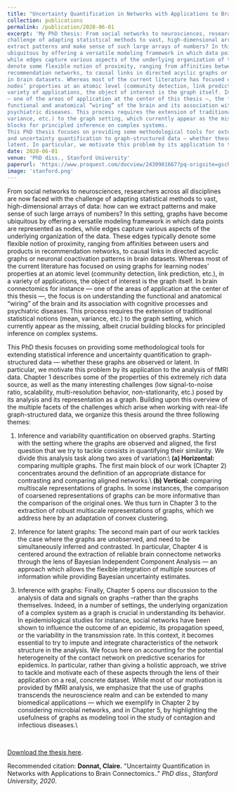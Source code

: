 ```yaml
---
title: "Uncertainty Quantification in Networks with Applications to Brain Connectomics"
collection: publications
permalink: /publication/2020-06-01
excerpt: 'My PhD thesis: From social networks to neurosciences, researchers across all disciplines are now faced with the
challenge of adapting statistical methods to vast, high-dimensional arrays of data: how can we
extract patterns and make sense of such large arrays of numbers? In this setting, graphs have become
ubiquitous by offering a versatile modeling framework in which data points are represented as nodes,
while edges capture various aspects of the underlying organization of the data. These edges typically
denote some flexible notion of proximity, ranging from affinities between users and products in
recommendation networks, to causal links in directed acyclic graphs or neuronal coactivation patterns
in brain datasets. Whereas most of the current literature has focused on using graphs for learning
nodes’ properties at an atomic level (community detection, link prediction , etc.), in a
variety of applications, the object of interest is the graph itself. In brain connectomics for instance
— one of the areas of application at the center of this thesis —, the focus is on understanding the
functional and anatomical “wiring” of the brain and its association with cognitive processes and
psychiatric diseases. This process requires the extension of traditional statistical notions (mean,
variance, etc.) to the graph setting, which currently appear as the missing, albeit crucial building
blocks for principled inference on complex systems.
This PhD thesis focuses on providing some methodological tools for extending statistical inference
and uncertainty quantification to graph-structured data — whether these graphs are observed or
latent. In particular, we motivate this problem by its application to the analysis of fMRI data. '
date: 2020-06-01
venue: 'PhD diss., Stanford University'
paperurl: 'https://www.proquest.com/docview/2430981667?pq-origsite=gscholar&fromopenview=true'
image: 'stanford.png'
---
```


From social networks to neurosciences, researchers across all disciplines are now faced with the
challenge of adapting statistical methods to vast, high-dimensional arrays of data: how can we
extract patterns and make sense of such large arrays of numbers? In this setting, graphs have become
ubiquitous by offering a versatile modeling framework in which data points are represented as nodes,
while edges capture various aspects of the underlying organization of the data. These edges typically
denote some flexible notion of proximity, ranging from affinities between users and products in
recommendation networks, to causal links in directed acyclic graphs or neuronal coactivation patterns
in brain datasets. Whereas most of the current literature has focused on using graphs for learning
nodes’ properties at an atomic level (community detection, link prediction, etc.), in a
variety of applications, the object of interest is the graph itself. In brain connectomics for instance
— one of the areas of application at the center of this thesis —, the focus is on understanding the
functional and anatomical “wiring” of the brain and its association with cognitive processes and
psychiatric diseases. This process requires the extension of traditional statistical notions (mean,
variance, etc.) to the graph setting, which currently appear as the missing, albeit crucial building
blocks for principled inference on complex systems.

This PhD thesis focuses on providing some methodological tools for extending statistical inference
and uncertainty quantification to graph-structured data — whether these graphs are observed or
latent. In particular, we motivate this problem by its application to the analysis of fMRI data.
Chapter 1 describes some of the properties of this extremely rich data source, as well as the many
interesting challenges (low signal-to-noise ratio, scalability, multi-resolution behavior, non-stationarity,
etc.) posed by its analysis and its representation as a graph. Building upon this overview of the
multiple facets of the challenges which arise when working with real-life graph-structured data, we
organize this thesis around the three following themes:

1. Inference and variability quantification on observed graphs. Starting with the setting where the graphs are observed and aligned, the first question that we try to tackle consists in
quantifying their similarity. We divide this analysis task along two axes of variation:\\
__(a) Horizontal:__ comparing multiple graphs. The first main block of our work (Chapter 2) concentrates around the definition of an appropriate distance for contrasting
and comparing aligned networks.\\
__(b) Vertical:__  comparing multiscale representations of graphs. In some instances,
the comparison of coarsened representations of graphs can be more informative than the
comparison of the original ones. We thus turn in Chapter 3 to the extraction of robust
multiscale representations of graphs, which we address here by an adaptation of convex
clustering.

2. Inference for latent graphs: The second main part of our work tackles the case where
the graphs are unobserved, and need to be simultaneously inferred and contrasted. In particular,
Chapter 4 is centered around the extraction of reliable brain connectome networks through the
lens of Bayesian Independent Component Analysis — an approach which allows the flexible
integration of multiple sources of information while providing Bayesian uncertainty estimates.
3. Inference with graphs: Finally, Chapter 5 opens our discussion to the analysis of data
and signals on graphs –rather than the graphs themselves. Indeed, in a number of settings,
the underlying organization of a complex system as a graph is crucial in understanding its
behavior. In epidemiological studies for instance, social networks have been shown to influence
the outcome of an epidemic, its propagation speed, or the variability in the transmission rate.
In this context, it becomes essential to try to impute and integrate characteristics of the network
structure in the analysis. We focus here on accounting for the potential heterogeneity of the
contact network on predictive scenarios for epidemics.
In particular, rather than giving a holistic approach, we strive to tackle and motivate each of these
aspects through the lens of their application on a real, concrete dataset. While most of our motivation
is provided by fMRI analysis, we emphasize that the use of graphs transcends the neuroscience
realm and can be extended to many biomedical applications — which we exemplify in Chapter 2
by considering microbial networks, and in Chapter 5,  by highlighting the usefulness of graphs as
modeling tool in the study of contagion and infectious diseases.\\
<br />

[Download the thesis here](https://www.proquest.com/docview/2430981667?pq-origsite=gscholar&fromopenview=true).



Recommended citation: __Donnat, Claire.__ "Uncertainty Quantification in Networks with Applications to Brain Connectomics.."  <i> PhD diss., Stanford University, 2020</i>.
